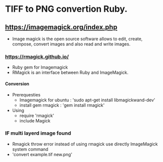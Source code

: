 # TIFF to PNG convertion Ruby.

## https://imagemagick.org/index.php

- Image magick is the open source software allows to edit, create, compose, convert images and also read and write images.

### https://rmagick.github.io/
- Ruby gem for Imagemagick
- RMagick is an interface between Ruby and ImageMagick.
  
#### Conversion
- Prerequesties 
  - Imagemagick for ubuntu : 'sudo apt-get install libmagickwand-dev'
  - install gem rmagick : 'gem install rmagick'
- Using
  - require 'rmagick'
  - include Magick


### IF multi layerd image found

- Rmagick throw error instead of using rmagick use directly ImageMagick system command
- 'convert example.tif new.png'

